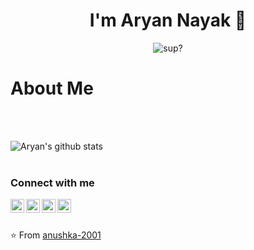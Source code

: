 <p align="center">  </p>




# <h1 align="center">I'm Aryan Nayak 👋</h1> 

<p align ="center"><img  alt="sup?" src="https://media.giphy.com/media/ES4Vcv8zWfIt2/giphy.gif" >
  



## <h1 align="left"> About Me </h1> 






<br />
<br />


![Aryan's github stats](https://github-readme-stats.vercel.app/api?username=aryannayak&show_icons=true&hide_border=true)
<br><br>
### Connect with me
<a href="https://www.linkedin.com/in/aryannayak/">
  <img align="left" alt="LinkedIn" width="22px" src="https://cdn.jsdelivr.net/npm/simple-icons@3.1.0/icons/linkedin.svg" />
</a>

<a href="https://github.com/ProjectBasedLearning/resources">
  <img align="left" alt="Project Based Learning Community" width="22px" src="https://cdn.jsdelivr.net/npm/simple-icons@3.1.0/icons/opensourceinitiative.svg" />
</a>
<a href="https://www.hackerrank.com/aryannayakk">
  <img align="left" alt="HackerRank" width="22px" src="https://cdn.jsdelivr.net/npm/simple-icons@3.1.0/icons/hackerrank.svg" />
</a>
<a href="https://leetcode.com/aryannayakk/">
  <img align="left" alt="Leetcode" width="22px" src="https://cdn.jsdelivr.net/npm/simple-icons@3.1.0/icons/leetcode.svg" />
</a>
<br>
<br>
 </p>


⭐️ From [anushka-2001](https://github.com/anushka-2001)
